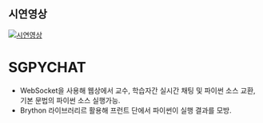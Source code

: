 ## 시연영상
[![시연영상](https://img.youtube.com/vi/KQYEydsVtxY/0.jpg)](https://www.youtube.com/watch?v=KQYEydsVtxY)

# SGPYCHAT
* WebSocket을 사용해 웹상에서 교수, 학습자간 실시간 채팅 및 파이썬 소스 교환, 기본 문법의 파이썬 소스 실행가능.
* Brython 라이브러리르 활용해 프런트 단에서 파이썬이 실행 결과를 모방.
